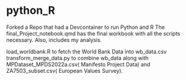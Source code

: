 # python_R
Forked a Repo that had a Devcontainer  to run Python and R
The final_Project_notebook.qmd has the final workbook with all the scripts necessary. Also, includes my analysis.

load_worldbank.R to fetch the World Bank Data into wb_data.csv
transform_merge_data.py to combine wb_data along with MPDataset_MPDS2022a.csv( Manifesto Project Data) and ZA7503_subset.csv( European Values Survey).


